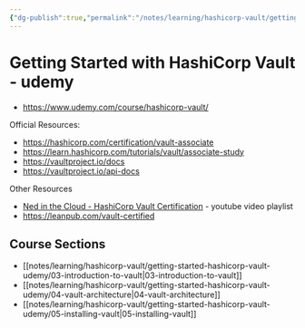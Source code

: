 ```yaml
---
{"dg-publish":true,"permalink":"/notes/learning/hashicorp-vault/getting-started-hashicorp-vault-udemy/getting-started-with-hashi-corp-vault-udemy/","dgHomeLink":true,"dgPassFrontmatter":false,"dgShowBacklinks":true,"dgShowLocalGraph":false}
---
```


# Getting Started with HashiCorp Vault - udemy

- <https://www.udemy.com/course/hashicorp-vault/>

Official Resources:

- https://hashicorp.com/certification/vault-associate
- https://learn.hashicorp.com/tutorials/vault/associate-study
- https://vaultproject.io/docs
- https://vaultproject.io/api-docs

Other Resources

- [Ned in the Cloud - HashiCorp Vault Certification](https://www.youtube.com/playlist?list=PLXb5972EMl4AgsM7FgNUxkv30KZnoCGFJ) - youtube video playlist
- https://leanpub.com/vault-certified

## Course Sections

- [[notes/learning/hashicorp-vault/getting-started-hashicorp-vault-udemy/03-introduction-to-vault|03-introduction-to-vault]]
- [[notes/learning/hashicorp-vault/getting-started-hashicorp-vault-udemy/04-vault-architecture|04-vault-architecture]]
- [[notes/learning/hashicorp-vault/getting-started-hashicorp-vault-udemy/05-installing-vault|05-installing-vault]]